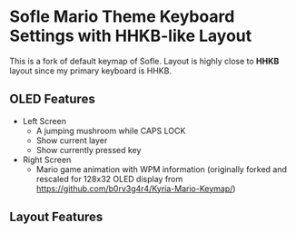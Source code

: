 # Sofle Mario Theme Keyboard Settings with HHKB-like Layout

This is a fork of default keymap of Sofle. Layout is highly close to **HHKB** layout since my primary keyboard is HHKB.

## OLED Features
- Left Screen
  - A jumping mushroom while CAPS LOCK
  - Show current layer
  - Show currently pressed key
- Right Screen
  - Mario game animation with WPM information (originally forked and rescaled for 128x32 OLED display from https://github.com/b0rv3g4r4/Kyria-Mario-Keymap/)

## Layout Features
